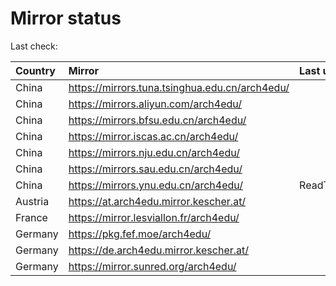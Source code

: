 <script src="./time.js"></script>
# Mirror status
Last check: <script type="text/javascript">localize(1689438229.3620806);</script>

|Country|Mirror|Last update|
|:------|:-----|:----------|
|China|https://mirrors.tuna.tsinghua.edu.cn/arch4edu/|<script type="text/javascript">localize(1689402753);</script>|
|China|https://mirrors.aliyun.com/arch4edu/|<script type="text/javascript">localize(1689316975);</script>|
|China|https://mirrors.bfsu.edu.cn/arch4edu/|<script type="text/javascript">localize(1689402753);</script>|
|China|https://mirror.iscas.ac.cn/arch4edu/|<script type="text/javascript">localize(1689402753);</script>|
|China|https://mirrors.nju.edu.cn/arch4edu/|<script type="text/javascript">localize(1689359569);</script>|
|China|https://mirrors.sau.edu.cn/arch4edu/|<script type="text/javascript">localize(1689402753);</script>|
|China|https://mirrors.ynu.edu.cn/arch4edu/|ReadTimeout|
|Austria|https://at.arch4edu.mirror.kescher.at/|<script type="text/javascript">localize(1689402753);</script>|
|France|https://mirror.lesviallon.fr/arch4edu/|<script type="text/javascript">localize(1689359569);</script>|
|Germany|https://pkg.fef.moe/arch4edu/|<script type="text/javascript">localize(1689402753);</script>|
|Germany|https://de.arch4edu.mirror.kescher.at/|<script type="text/javascript">localize(1689402753);</script>|
|Germany|https://mirror.sunred.org/arch4edu/|<script type="text/javascript">localize(1689402753);</script>|

<script src="./tablefilter/tablefilter.js"></script>
<script src="./table.js"></script>